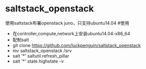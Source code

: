 # saltstack_openstack
使用saltstack布署openstack juno，只支持ubuntu14.04
#使用
* 在controller,compute,network上安装ubuntu14.04-x86_64
* 配制salt
* git clone https://github.com/luckpenguin/saltstack_openstack
* mv saltstack_openstack /srv
* salt '*' saltutil.refresh_pillar
* salt '*' state.highstate -v
